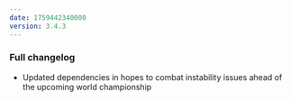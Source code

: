 ```yaml
---
date: 1759442340000
version: 3.4.3
---
```


### Full changelog

- Updated dependencies in hopes to combat instability issues ahead of the upcoming world championship
